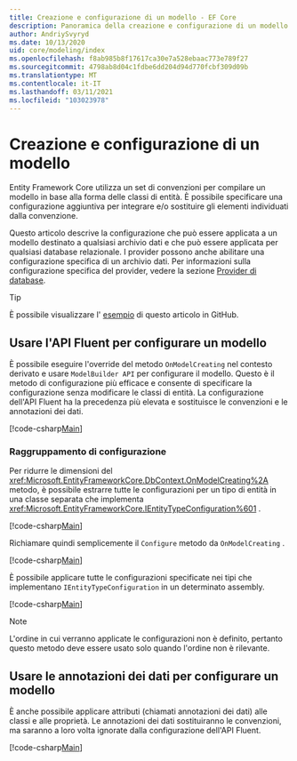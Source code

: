 ```yaml
---
title: Creazione e configurazione di un modello - EF Core
description: Panoramica della creazione e configurazione di un modello con Entity Framework Core
author: AndriySvyryd
ms.date: 10/13/2020
uid: core/modeling/index
ms.openlocfilehash: f8ab985b8f17617ca30e7a528ebaac773e789f27
ms.sourcegitcommit: 4798ab8d04c1fdbe6dd204d94d770fcbf309d09b
ms.translationtype: MT
ms.contentlocale: it-IT
ms.lasthandoff: 03/11/2021
ms.locfileid: "103023978"
---
```

# <a name="creating-and-configuring-a-model"></a>Creazione e configurazione di un modello

Entity Framework Core utilizza un set di convenzioni per compilare un modello in base alla forma delle classi di entità. È possibile specificare una configurazione aggiuntiva per integrare e/o sostituire gli elementi individuati dalla convenzione.

Questo articolo descrive la configurazione che può essere applicata a un modello destinato a qualsiasi archivio dati e che può essere applicata per qualsiasi database relazionale. I provider possono anche abilitare una configurazione specifica di un archivio dati. Per informazioni sulla configurazione specifica del provider, vedere la sezione [Provider di database](xref:core/providers/index).

> [!TIP]
> È possibile visualizzare l' [esempio](https://github.com/dotnet/EntityFramework.Docs/tree/main/samples) di questo articolo in GitHub.

## <a name="use-fluent-api-to-configure-a-model"></a>Usare l'API Fluent per configurare un modello

È possibile eseguire l'override del metodo `OnModelCreating` nel contesto derivato e usare `ModelBuilder API` per configurare il modello. Questo è il metodo di configurazione più efficace e consente di specificare la configurazione senza modificare le classi di entità. La configurazione dell'API Fluent ha la precedenza più elevata e sostituisce le convenzioni e le annotazioni dei dati.

[!code-csharp[Main](../../../samples/core/Modeling/FluentAPI/Required.cs?highlight=12-14)]

### <a name="grouping-configuration"></a>Raggruppamento di configurazione

Per ridurre le dimensioni del <xref:Microsoft.EntityFrameworkCore.DbContext.OnModelCreating%2A> metodo, è possibile estrarre tutte le configurazioni per un tipo di entità in una classe separata che implementa <xref:Microsoft.EntityFrameworkCore.IEntityTypeConfiguration%601> .

[!code-csharp[Main](../../../samples/core/Modeling/FluentAPI/EntityTypeConfiguration.cs?Name=IEntityTypeConfiguration)]

Richiamare quindi semplicemente il `Configure` metodo da `OnModelCreating` .

[!code-csharp[Main](../../../samples/core/Modeling/FluentAPI/EntityTypeConfiguration.cs?Name=ApplyIEntityTypeConfiguration)]

È possibile applicare tutte le configurazioni specificate nei tipi che implementano `IEntityTypeConfiguration` in un determinato assembly.

[!code-csharp[Main](../../../samples/core/Modeling/FluentAPI/EntityTypeConfiguration.cs?Name=ApplyConfigurationsFromAssembly)]

> [!NOTE]
> L'ordine in cui verranno applicate le configurazioni non è definito, pertanto questo metodo deve essere usato solo quando l'ordine non è rilevante.

## <a name="use-data-annotations-to-configure-a-model"></a>Usare le annotazioni dei dati per configurare un modello

È anche possibile applicare attributi (chiamati annotazioni dei dati) alle classi e alle proprietà. Le annotazioni dei dati sostituiranno le convenzioni, ma saranno a loro volta ignorate dalla configurazione dell'API Fluent.

[!code-csharp[Main](../../../samples/core/Modeling/DataAnnotations/Required.cs?highlight=15)]
